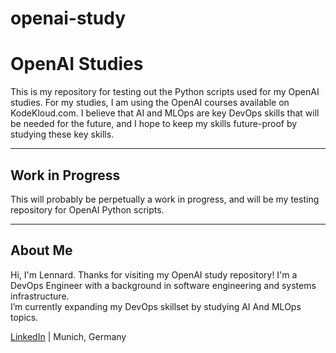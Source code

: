 # openai-study



# OpenAI Studies

This is my repository for testing out the Python scripts used for my OpenAI studies.  For my studies, I am using the OpenAI courses available on KodeKloud.com. I believe that AI and MLOps are key DevOps skills that will be needed for the future, and I hope to keep my skills future-proof by studying these key skills.

---

##  Work in Progress

This will probably be perpetually a work in progress, and will be my testing repository for OpenAI Python scripts.  

---

## About Me

Hi, I'm Lennard.  Thanks for visiting my OpenAI study repository!
I'm a DevOps Engineer with a background in software engineering and systems infrastructure.  
I’m currently expanding my DevOps skillset by studying AI And MLOps topics.

[LinkedIn](https://www.linkedin.com/in/lennard-garcia/) | Munich, Germany
